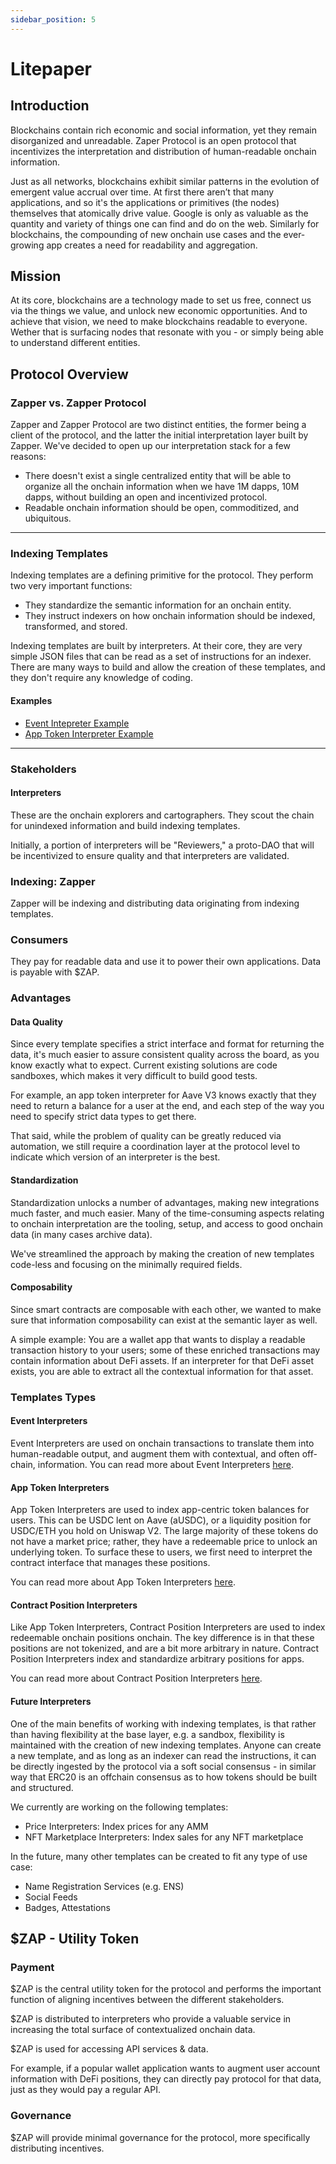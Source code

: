```yaml
---
sidebar_position: 5
---
```


# Litepaper

## Introduction
Blockchains contain rich economic and social information, yet they remain disorganized and unreadable. Zaper Protocol is an open protocol that incentivizes the interpretation and distribution of human-readable onchain information.

Just as all networks, blockchains exhibit similar patterns in the evolution of emergent value accrual over time. At first there aren’t that many applications, and so it's the applications or primitives (the nodes) themselves that atomically drive value. Google is only as valuable as the quantity and variety of things one can find and do on the web. Similarly for blockchains, the compounding of new onchain use cases and the ever-growing app creates a need for readability and aggregation.

## Mission
At its core, blockchains are a technology made to set us free, connect us via the things we value, and unlock new economic opportunities. And to achieve that vision, we need to make blockchains readable to everyone. Wether that is surfacing nodes that resonate with you - or simply being able to understand different entities.

## Protocol Overview
### Zapper vs. Zapper Protocol
Zapper and Zapper Protocol are two distinct entities, the former being a client of the protocol, and the latter the initial interpretation layer built by Zapper. We've decided to open up our interpretation stack for a few reasons:
- There doesn't exist a single centralized entity that will be able to organize all the onchain information when we have 1M dapps, 10M dapps, without building an open and incentivized protocol.
- Readable onchain information should be open, commoditized, and ubiquitous.
----

### Indexing Templates
Indexing templates are a defining primitive for the protocol. They perform two very important functions:
- They standardize the semantic information for an onchain entity.
- They instruct indexers on how onchain information should be indexed, transformed, and stored.

Indexing templates are built by interpreters. At their core, they are very simple JSON files that can be read as a set of instructions for an indexer. There are many ways to build and allow the creation of these templates, and they don't require any knowledge of coding.


#### Examples
- [Event Intepreter Example](docs/event-interpretation/overview#example)
- [App Token Interpreter Example](/docs/interpretation/overview#example)
---

### Stakeholders
#### Interpreters
These are the onchain explorers and cartographers. They scout the chain for unindexed information and build indexing templates.

Initially, a portion of interpreters will be "Reviewers," a proto-DAO that will be incentivized to ensure quality and that interpreters are validated.


### Indexing: Zapper
Zapper will be indexing and distributing data originating from indexing templates.

### Consumers
They pay for readable data and use it to power their own applications. Data is payable with $ZAP.

### Advantages
#### Data Quality
Since every template specifies a strict interface and format for returning the data, it's much easier to assure consistent quality across the board, as you know exactly what to expect. Current existing solutions are code sandboxes, which makes it very difficult to build good tests.

For example, an app token interpreter for Aave V3 knows exactly that they need to return a balance for a user at the end, and each step of the way you need to specify strict data types to get there.

That said, while the problem of quality can be greatly reduced via automation, we still require a coordination layer at the protocol level to indicate which version of an interpreter is the best.

#### Standardization
Standardization unlocks a number of advantages, making new integrations much faster, and much easier. Many of the time-consuming aspects relating to onchain interpretation are the tooling, setup, and access to good onchain data (in many cases archive data).

We've streamlined the approach by making the creation of new templates code-less and focusing on the minimally required fields.

#### Composability
Since smart contracts are composable with each other, we wanted to make sure that information composability can exist at the semantic layer as well.

A simple example:
You are a wallet app that wants to display a readable transaction history to your users; some of these enriched transactions may contain information about DeFi assets. If an interpreter for that DeFi asset exists, you are able to extract all the contextual information for that asset.

### Templates Types
#### Event Interpreters
Event Interpreters are used on onchain transactions to translate them into human-readable output, and augment them with contextual, and often off-chain, information. You can read more about Event Interpreters [here](docs/interpretation/event-interpretation/overview.md).

#### App Token Interpreters
App Token Interpreters are used to index app-centric token balances for users. This can be USDC lent on Aave (aUSDC), or a liquidity position for USDC/ETH you hold on Uniswap V2. The large majority of these tokens do not have a market price; rather, they have a redeemable price to unlock an underlying token. To surface these to users, we first need to interpret the contract interface that manages these positions.

You can read more about App Token Interpreters [here](docs/interpretation/app-token-interpretation/overview.md).

#### Contract Position Interpreters
Like App Token Interpreters, Contract Position Interpreters are used to index redeemable onchain positions onchain. The key difference is in that these positions are not tokenized, and are a bit more arbitrary in nature. Contract Position Interpreters index and standardize arbitrary positions for apps.

You can read more about Contract Position Interpreters [here](docs/interpretation/contract-position-interpretation/overview.md).

#### Future Interpreters
One of the main benefits of working with indexing templates, is that rather than having flexibility at the base layer, e.g. a sandbox, flexibility is maintained with the creation of new indexing templates. Anyone can create a new template, and as long as an indexer can read the instructions, it can be directly ingested by the protocol via a soft social consensus - in similar way that ERC20 is an offchain consensus as to how tokens should be built and structured.

We currently are working on the following templates:
- Price Interpreters: Index prices for any AMM
- NFT Marketplace Interpreters: Index sales for any NFT marketplace

In the future, many other templates can be created to fit any type of use case:
- Name Registration Services (e.g. ENS)
- Social Feeds
- Badges, Attestations


## $ZAP - Utility Token
### Payment
$ZAP is the central utility token for the protocol and performs the important function of aligning incentives between the different stakeholders.

$ZAP is distributed to interpreters who provide a valuable service in increasing the total surface of contextualized onchain data.

$ZAP is used for accessing API services & data.

For example, if a popular wallet application wants to augment user account information with DeFi positions, they can directly pay protocol for that data, just as they would pay a regular API.

### Governance
$ZAP will provide minimal governance for the protocol, more specifically distributing incentives.
